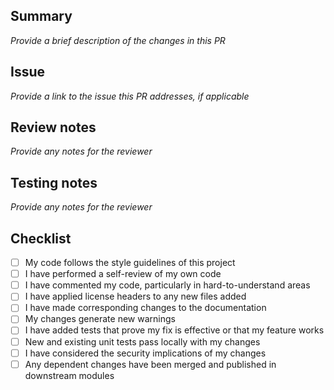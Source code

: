 ## Summary

*Provide a brief description of the changes in this PR*

## Issue

*Provide a link to the issue this PR addresses, if applicable*

## Review notes

*Provide any notes for the reviewer*

## Testing notes

*Provide any notes for the reviewer*

## Checklist

- [ ] My code follows the style guidelines of this project
- [ ] I have performed a self-review of my own code
- [ ] I have commented my code, particularly in hard-to-understand areas
- [ ] I have applied license headers to any new files added
- [ ] I have made corresponding changes to the documentation
- [ ] My changes generate new warnings
- [ ] I have added tests that prove my fix is effective or that my feature works
- [ ] New and existing unit tests pass locally with my changes
- [ ] I have considered the security implications of my changes
- [ ] Any dependent changes have been merged and published in downstream modules
